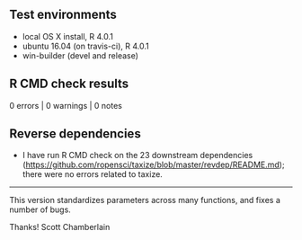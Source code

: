 ## Test environments

* local OS X install, R 4.0.1
* ubuntu 16.04 (on travis-ci), R 4.0.1
* win-builder (devel and release)

## R CMD check results

0 errors | 0 warnings | 0 notes

## Reverse dependencies

* I have run R CMD check on the 23 downstream dependencies
(<https://github.com/ropensci/taxize/blob/master/revdep/README.md>);
there were no errors related to taxize.

------

This version standardizes parameters across many functions, and fixes a number of bugs.

Thanks!
Scott Chamberlain
